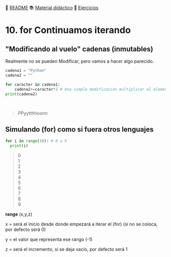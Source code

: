 :page_with_curl: [README](../README.md) :books: [Material didáctico](/documentation/indicedocu.md) :pencil: [Ejercicios](/tests/indicetests.md)

# 10. for  Continuamos iterando 
## "Modificando al vuelo" cadenas (inmutables)

Realmente no se pueden Modificar, pero vamos a hacer algo parecido.

````python
cadena1 = "Python"
cadena2 = ""

for caracter in cadena1:
    cadena2+=caracter*2 # Una simple modificación multiplicar el elemento x 2
print(cadena2)
    
  
````
> PPyytthhoonn

## Simulando (for) como si fuera otros lenguajes

````python
for i in range(10): # 0 a 9
  print(i)
````

>0  
>1  
>2  
>3  
>4  
>5  
>6  
>7  
>8  
>9

**range** (x,y,z)

x = será el inicio desde donde empezará a iterar el (for) (si no se coloca, por defecto será 0)

y = el valor que representa ese rango (-1)

z = será el incremento, si se deja vacío, por defecto será 1